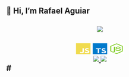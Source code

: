 <h2>👋 Hi, I’m Rafael Aguiar <br><br>

 <div align="center">
 <a href="https://www.linkedin.com/in/rafael-aguiar-237422176/" target="_blank"><img src="https://img.shields.io/badge/-LinkedIn-%230077B5?style=for-the-badge&logo=linkedin&logoColor=white" target="_blank"></a>
</div>

 <div style="display: inline_block", align="center"><br>
  <img align="center" alt="Js" height="30" width="40" src="https://raw.githubusercontent.com/devicons/devicon/master/icons/javascript/javascript-plain.svg">
  <img align="center" alt="Ts" height="30" width="40" src="https://raw.githubusercontent.com/devicons/devicon/master/icons/typescript/typescript-plain.svg">
  <img align="center" alt="Node" height="30" width="40" src="https://raw.githubusercontent.com/devicons/devicon/master/icons/nodejs/nodejs-original.svg">
 </div>
 <div align="center">
  <a href="github.com/rafael-aguiar01">
  <img height="180em" src="https://github-readme-stats.vercel.app/api?username=rafael-aguiar01&show_icons=true&theme=dark&include_all_commits=true&count_private=true"/>
  <img height="180em" src="https://github-readme-stats.vercel.app/api/top-langs/?username=rafael-aguiar01&layout=compact&langs_count=7&theme=dark"/></a>
</div>
 #
